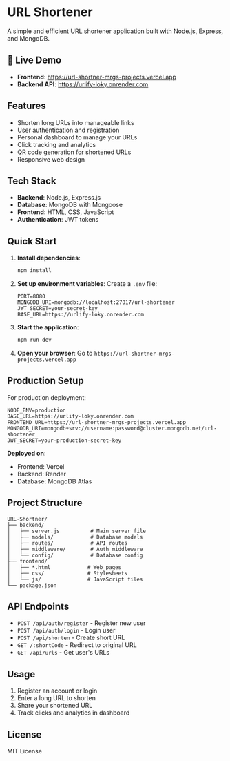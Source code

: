 # URL Shortener

A simple and efficient URL shortener application built with Node.js, Express, and MongoDB.

## 🚀 Live Demo

- **Frontend**: https://url-shortner-mrgs-projects.vercel.app
- **Backend API**: https://urlify-loky.onrender.com

## Features

- Shorten long URLs into manageable links
- User authentication and registration
- Personal dashboard to manage your URLs
- Click tracking and analytics
- QR code generation for shortened URLs
- Responsive web design

## Tech Stack

- **Backend**: Node.js, Express.js
- **Database**: MongoDB with Mongoose
- **Frontend**: HTML, CSS, JavaScript
- **Authentication**: JWT tokens

## Quick Start

1. **Install dependencies**:

   ```bash
   npm install
   ```

2. **Set up environment variables**:
   Create a `.env` file:

   ```env
   PORT=8080
   MONGODB_URI=mongodb://localhost:27017/url-shortener
   JWT_SECRET=your-secret-key
   BASE_URL=https://urlify-loky.onrender.com
   ```

3. **Start the application**:

   ```bash
   npm run dev
   ```

4. **Open your browser**:
   Go to `https://url-shortner-mrgs-projects.vercel.app`

## Production Setup

For production deployment:

```env
NODE_ENV=production
BASE_URL=https://urlify-loky.onrender.com
FRONTEND_URL=https://url-shortner-mrgs-projects.vercel.app
MONGODB_URI=mongodb+srv://username:password@cluster.mongodb.net/url-shortener
JWT_SECRET=your-production-secret-key
```

**Deployed on**:
- Frontend: Vercel
- Backend: Render
- Database: MongoDB Atlas

## Project Structure

```
URL-Shortner/
├── backend/
│   ├── server.js          # Main server file
│   ├── models/            # Database models
│   ├── routes/            # API routes
│   ├── middleware/        # Auth middleware
│   └── config/            # Database config
├── frontend/
│   ├── *.html            # Web pages
│   ├── css/              # Stylesheets
│   └── js/               # JavaScript files
└── package.json
```

## API Endpoints

- `POST /api/auth/register` - Register new user
- `POST /api/auth/login` - Login user
- `POST /api/shorten` - Create short URL
- `GET /:shortCode` - Redirect to original URL
- `GET /api/urls` - Get user's URLs

## Usage

1. Register an account or login
2. Enter a long URL to shorten
3. Share your shortened URL
4. Track clicks and analytics in dashboard

## License

MIT License
